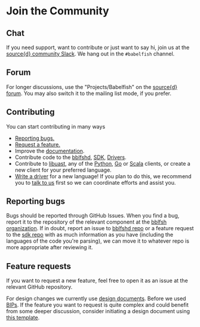 # Join the Community

## Chat

If you need support, want to contribute or just want to say hi, join us at the [source{d} community Slack](https://sourced-community.slack.com/join/shared_invite/enQtMjc4Njk5MzEyNzM2LTg3YmQyMjMwMmZmMmM4NTVjMTQzMTZmODk2ZTA2YzIzNDU3NDhiNDQxMDA3ZDAzYjQ0ZmEyOGJlY2ZhZmQyNzM). We hang out in the `#babelfish` channel.

## Forum

For longer discussions, use the "Projects/Babelfish" on the [source{d} forum](https://forum.sourced.tech/c/projects/babelfish). You may also switch it to the mailing list mode, if you prefer.

## Contributing

You can start contributing in many ways

* [Reporting bugs.](join-the-community.md#reporting-bugs)
* [Request a feature.](join-the-community.md#feature-requests)
* Improve the [documentation](http://github.com/bblfsh/documentation).
* Contribute code to the [bblfshd](http://github.com/bblfsh/bblfshd), [SDK](http://github.com/bblfsh/sdk), [Drivers](https://github.com/search?q=topic%3Ababelfish+topic%3Adriver+org%3Abblfsh&type=Repositories).
* Contribute to [libuast](http://github.com/bblfsh/libuast), any of the [Python](http://github.com/bblfsh/python-client), [Go](http://github.com/bblfsh/go-client) or [Scala](http://github.com/bblfsh/scala-client) clients, or create a new client for your preferred language.
* [Write a driver](./writing-a-driver/babelfish-sdk.md) for a new language! If you plan to do this, we recommend you to [talk to us](#chat) first so we can coordinate efforts and assist you.

## Reporting bugs

Bugs should be reported through GitHub Issues. When you find a bug, report it to the repository of the relevant component at the [bblfsh organization](https://github.com/bblfsh/). If in doubt, report an issue to [bblfshd repo](https://github.com/bblfsh/bblfshd) or a feature request to the [sdk repo](https://github.com/bblfsh/sdk) with as much information as you have \(including the languages of the code you're parsing\), we can move it to whatever repo is more appropriate after reviewing it.

## Feature requests

If you want to request a new feature, feel free to open it as an issue at the relevant GitHub repository.

For design changes we currently use [design documents](https://doc.bblf.sh/bip-index/babelfish-improvement-proposals.html#design-documents). Before we used [BIPs](https://doc.bblf.sh/bip-index/babelfish-improvement-proposals.html). If the feature you want to request is quite complex and could benefit from some deeper discussion, consider initiating a design document using [this template](https://docs.google.com/document/d/1UBK9G9Bbe0aGl_OG9aMtV2dsBlVNG5LAKRQB6Fcz0cM/edit#heading=h.qhzm4nnshexd).
